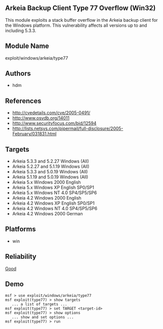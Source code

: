## Arkeia Backup Client Type 77 Overflow (Win32)

This module exploits a stack buffer overflow in the Arkeia 
backup client for the Windows platform. This vulnerability 
affects all versions up to and including 5.3.3.


## Module Name
exploit/windows/arkeia/type77

## Authors
* hdm


## References
* http://cvedetails.com/cve/2005-0491/
* http://www.osvdb.org/14011
* http://www.securityfocus.com/bid/12594
* http://lists.netsys.com/pipermail/full-disclosure/2005-February/031831.html



## Targets
* Arkeia 5.3.3 and 5.2.27 Windows (All)
* Arkeia 5.2.27 and 5.1.19 Windows (All)
* Arkeia 5.3.3 and 5.0.19 Windows (All)
* Arkeia 5.1.19 and 5.0.19 Windows (All)
* Arkeia 5.x Windows 2000 English
* Arkeia 5.x Windows XP English SP0/SP1
* Arkeia 5.x Windows NT 4.0 SP4/SP5/SP6
* Arkeia 4.2 Windows 2000 English
* Arkeia 4.2 Windows XP English SP0/SP1
* Arkeia 4.2 Windows NT 4.0 SP4/SP5/SP6
* Arkeia 4.2 Windows 2000 German


## Platforms
* win

## Reliability
[Good](https://github.com/rapid7/metasploit-framework/wiki/Exploit-Ranking)

## Demo

```
msf > use exploit/windows/arkeia/type77
msf exploit(type77) > show targets
   ... a list of targets ...
msf exploit(type77) > set TARGET <target-id>
msf exploit(type77) > show options
   ... show and set options ...
msf exploit(type77) > run
```
    
    